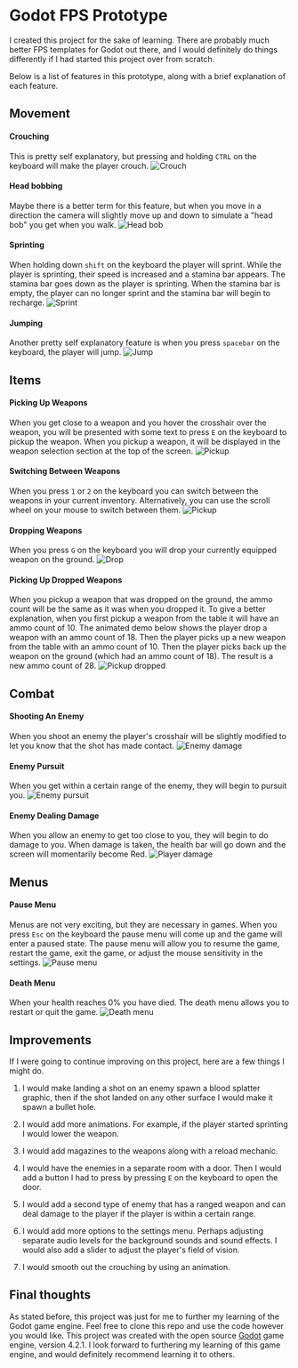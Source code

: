 # Godot FPS Prototype
I created this project for the sake of learning.
There are probably much better FPS templates for Godot out there, and I would definitely do things differently if I had started this project over from scratch.

Below is a list of features in this prototype, along with a brief explanation of each feature.


## Movement

#### Crouching
This is pretty self explanatory, but pressing and holding `CTRL` on the keyboard will make the player crouch.
![Crouch](gifs/Godot_FPS_crouch.gif)

#### Head bobbing
Maybe there is a better term for this feature, but when you move in a direction the camera will slightly move up and down to simulate a "head bob" you get when you walk.
![Head bob](gifs/Godot_FPS_head_bob.gif)

#### Sprinting
When holding down `shift` on the keyboard the player will sprint.
While the player is sprinting, their speed is increased and a stamina bar appears.
The stamina bar goes down as the player is sprinting.
When the stamina bar is empty, the player can no longer sprint and the stamina bar will begin to recharge.
![Sprint](gifs/Godot_FPS_sprint.gif)

#### Jumping
Another pretty self explanatory feature is when you press `spacebar` on the keyboard, the player will jump.
![Jump](gifs/Godot_FPS_jump.gif)


## Items

#### Picking Up Weapons
When you get close to a weapon and you hover the crosshair over the weapon, you will be presented with some text to press `E` on the keyboard to pickup the weapon.
When you pickup a weapon, it will be displayed in the weapon selection section at the top of the screen.
![Pickup](gifs/Godot_FPS_pickup.gif)

#### Switching Between Weapons
When you press `1` or `2` on the keyboard you can switch between the weapons in your current inventory.
Alternatively, you can use the scroll wheel on your mouse to switch between them.
![Pickup](gifs/Godot_FPS_weapon_switch.gif)

#### Dropping Weapons
When you press `G` on the keyboard you will drop your currently equipped weapon on the ground.
![Drop](gifs/Godot_FPS_weapon_drop.gif)

#### Picking Up Dropped Weapons
When you pickup a weapon that was dropped on the ground, the ammo count will be the same as it was when you dropped it.
To give a better explanation, when you first pickup a weapon from the table it will have an ammo count of 10.
The animated demo below shows the player drop a weapon with an ammo count of 18.
Then the player picks up a new weapon from the table with an ammo count of 10.
Then the player picks back up the weapon on the ground (which had an ammo count of 18).
The result is a new ammo count of 28.
![Pickup dropped](gifs/Godot_FPS_pickup_dropped_weapon.gif)


## Combat

#### Shooting An Enemy
When you shoot an enemy the player's crosshair will be slightly modified to let you know that the shot has made contact.
![Enemy damage](gifs/Godot_FPS_damage_enemies.gif)

#### Enemy Pursuit
When you get within a certain range of the enemy, they will begin to pursuit you.
![Enemy pursuit](gifs/Godot_FPS_enemy_chase.gif)

#### Enemy Dealing Damage
When you allow an enemy to get too close to you, they will begin to do damage to you.
When damage is taken, the health bar will go down and the screen will momentarily become Red.
![Player damage](gifs/Godot_FPS_player_damage.gif)


## Menus

#### Pause Menu
Menus are not very exciting, but they are necessary in games.
When you press `Esc` on the keyboard the pause menu will come up and the game will enter a paused state.
The pause menu will allow you to resume the game, restart the game, exit the game, or adjust the mouse sensitivity in the settings.
![Pause menu](gifs/Godot_FPS_pause_menu.gif)

#### Death Menu
When your health reaches 0% you have died.
The death menu allows you to restart or quit the game.
![Death menu](gifs/Godot_FPS_player_death.gif)


## Improvements
If I were going to continue improving on this project, here are a few things I might do.

1. I would make landing a shot on an enemy spawn a blood splatter graphic, then if the shot landed on any other surface I would make it spawn a bullet hole.

2. I would add more animations. For example, if the player started sprinting I would lower the weapon.

3. I would add magazines to the weapons along with a reload mechanic.

4. I would have the enemies in a separate room with a door. Then I would add a button I had to press by pressing `E` on the keyboard to open the door.

5. I would add a second type of enemy that has a ranged weapon and can deal damage to the player if the player is within a certain range.

6. I would add more options to the settings menu. Perhaps adjusting separate audio levels for the background sounds and sound effects. I would also add a slider to adjust the player's field of vision.

7. I would smooth out the crouching by using an animation.


## Final thoughts
As stated before, this project was just for me to further my learning of the Godot game engine. Feel free to clone this repo and use the code however you would like. This project was created with the open source [Godot](https://godotengine.org/) game engine, version 4.2.1. I look forward to furthering my learning of this game engine, and would definitely recommend learning it to others.
